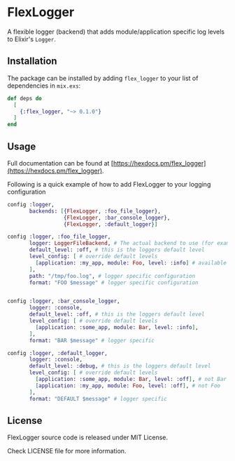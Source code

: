 # FlexLogger

A flexible logger (backend) that adds module/application specific log levels to Elixir's `Logger`.

## Installation

The package can be installed by adding `flex_logger` to your list of dependencies in `mix.exs`:

```elixir
def deps do
  [
    {:flex_logger, "~> 0.1.0"}
  ]
end
```

## Usage

Full documentation can be found at [https://hexdocs.pm/flex_logger](https://hexdocs.pm/flex_logger).

Following is a quick example of how to add FlexLogger to your logging configuration

```elixir
config :logger,
       backends: [{FlexLogger, :foo_file_logger},
                  {FlexLogger, :bar_console_logger},
                  {FlexLogger, :default_logger}]

config :logger, :foo_file_logger,
       logger: LoggerFileBackend, # The actual backend to use (for example :console or LoggerFileBackend)
       default_level: :off, # this is the loggers default level
       level_config: [ # override default levels
         [application: :my_app, module: Foo, level: :info] # available keys are :application, :module, :function
       ],
       path: "/tmp/foo.log", # logger specific configuration
       format: "FOO $message" # logger specific configuration


config :logger, :bar_console_logger,
       logger: :console,
       default_level: :off, # this is the loggers default level
       level_config: [ # override default levels
         [application: :some_app, module: Bar, level: :info],
       ],
       format: "BAR $message" # logger specific

config :logger, :default_logger,
       logger: :console,
       default_level: :debug, # this is the loggers default level
       level_config: [ # override default levels
         [application: :some_app, module: Bar, level: :off], # not Bar and
         [application: :my_app, module: Foo, level: :off], # not Foo
       ],
       format: "DEFAULT $message" # logger specific
```

## License

FlexLogger source code is released under MIT License.

Check LICENSE file for more information.

